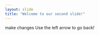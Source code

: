 ```yaml
---
layout: slide
title: "Welcome to our second slide!"
---
```

make changes
Use the left arrow to go back!
